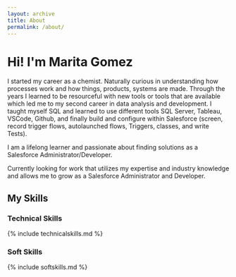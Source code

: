```yaml
---
layout: archive
title: About
permalink: /about/
---
```


# Hi! I'm Marita Gomez
I started my career as a chemist. Naturally curious in understanding how processes work and how things, products, systems are made. Through the years I learned to be resourceful with new tools or tools that are available which led me to my second career in data analysis and development. I taught myself SQL and learned to use different tools SQL Server, Tableau, VSCode, Github, and finally build and configure within Salesforce (screen, record trigger flows, autolaunched flows, Triggers, classes, and write Tests).

I am a lifelong learner and passionate about finding solutions as a Salesforce Administrator/Developer.

Currently looking for work that utilizes my expertise and industry knowledge and allows me to grow as a Salesforce Administrator and Developer.

## My Skills
### Technical Skills

{% include technicalskills.md %}

### Soft Skills

{% include softskills.md %}